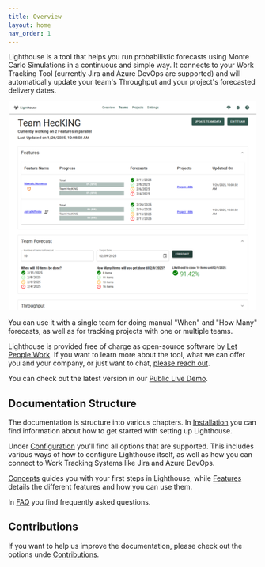 ```yaml
---
title: Overview
layout: home
nav_order: 1
---
```


Lighthouse is a tool that helps you run probabilistic forecasts using Monte Carlo Simulations in a continuous and simple way. It connects to your Work Tracking Tool (currently Jira and Azure DevOps are supported) and will automatically update your team's Throughput and your project's forecasted delivery dates.

<div style="text-align: center;">
    <img src="./assets/features/teamdetail.png" alt="Team Forecasts" style="max-width: 500px;">
</div>

You can use it with a single team for doing manual "When" and "How Many" forecasts, as well as for tracking projects with one or multiple teams.

Lighthouse is provided free of charge as open-source software by [Let People Work](https://letpeople.work). If you want to learn more about the tool, what we can offer you and your company, or just want to chat, [please reach out](https://letpeople.work#contact).

You can check out the latest version in our [Public Live Demo](https://demo.lighthouse.letpeople.work).

## Documentation Structure
The documentation is structure into various chapters. In [Installation](./installation/installation.html) you can find information about how to get started with setting up Lighthouse.

Under [Configuration](./installation/configuration.html) you'll find all options that are supported. This includes various ways of how to configure Lighthouse itself, as well as how you can connect to Work Tracking Systems like Jira and Azure DevOps.

[Concepts](./concepts/concepts.html) guides you with your first steps in Lighthouse, while [Features](./features/features.html) details the different features and how you can use them.

In [FAQ](./faq/faq.html) you find frequently asked questions.

## Contributions
If you want to help us improve the documentation, please check out the options unde [Contributions](./contributions/contributions.html).